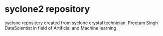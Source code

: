 # syclone2 repository

syclone repository created from syclone crystal technician.
Preetam Singh DataScientist in field of Artificial and Machine learning.
